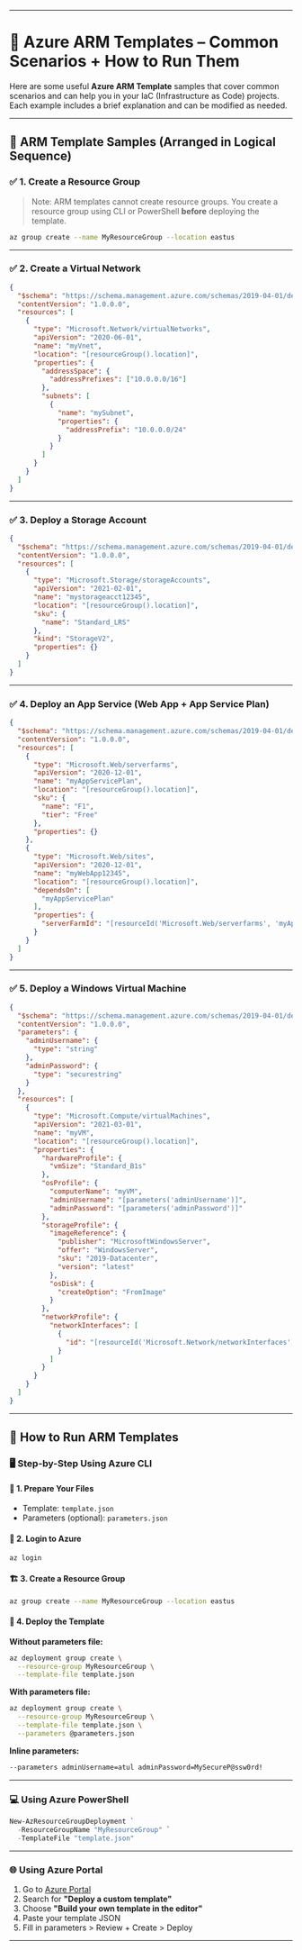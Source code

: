 
---

# 🔧 Azure ARM Templates – Common Scenarios + How to Run Them

Here are some useful **Azure ARM Template** samples that cover common scenarios and can help you in your IaC (Infrastructure as Code) projects. Each example includes a brief explanation and can be modified as needed.

---

## 🧩 ARM Template Samples (Arranged in Logical Sequence)

### ✅ 1. **Create a Resource Group**
> Note: ARM templates cannot create resource groups. You create a resource group using CLI or PowerShell **before** deploying the template.

```bash
az group create --name MyResourceGroup --location eastus
```

---

### ✅ 2. **Create a Virtual Network**
```json
{
  "$schema": "https://schema.management.azure.com/schemas/2019-04-01/deploymentTemplate.json#",
  "contentVersion": "1.0.0.0",
  "resources": [
    {
      "type": "Microsoft.Network/virtualNetworks",
      "apiVersion": "2020-06-01",
      "name": "myVnet",
      "location": "[resourceGroup().location]",
      "properties": {
        "addressSpace": {
          "addressPrefixes": ["10.0.0.0/16"]
        },
        "subnets": [
          {
            "name": "mySubnet",
            "properties": {
              "addressPrefix": "10.0.0.0/24"
            }
          }
        ]
      }
    }
  ]
}
```

---

### ✅ 3. **Deploy a Storage Account**
```json
{
  "$schema": "https://schema.management.azure.com/schemas/2019-04-01/deploymentTemplate.json#",
  "contentVersion": "1.0.0.0",
  "resources": [
    {
      "type": "Microsoft.Storage/storageAccounts",
      "apiVersion": "2021-02-01",
      "name": "mystorageacct12345",
      "location": "[resourceGroup().location]",
      "sku": {
        "name": "Standard_LRS"
      },
      "kind": "StorageV2",
      "properties": {}
    }
  ]
}
```

---

### ✅ 4. **Deploy an App Service (Web App + App Service Plan)**
```json
{
  "$schema": "https://schema.management.azure.com/schemas/2019-04-01/deploymentTemplate.json#",
  "contentVersion": "1.0.0.0",
  "resources": [
    {
      "type": "Microsoft.Web/serverfarms",
      "apiVersion": "2020-12-01",
      "name": "myAppServicePlan",
      "location": "[resourceGroup().location]",
      "sku": {
        "name": "F1",
        "tier": "Free"
      },
      "properties": {}
    },
    {
      "type": "Microsoft.Web/sites",
      "apiVersion": "2020-12-01",
      "name": "myWebApp12345",
      "location": "[resourceGroup().location]",
      "dependsOn": [
        "myAppServicePlan"
      ],
      "properties": {
        "serverFarmId": "[resourceId('Microsoft.Web/serverfarms', 'myAppServicePlan')]"
      }
    }
  ]
}
```

---

### ✅ 5. **Deploy a Windows Virtual Machine**
```json
{
  "$schema": "https://schema.management.azure.com/schemas/2019-04-01/deploymentTemplate.json#",
  "contentVersion": "1.0.0.0",
  "parameters": {
    "adminUsername": {
      "type": "string"
    },
    "adminPassword": {
      "type": "securestring"
    }
  },
  "resources": [
    {
      "type": "Microsoft.Compute/virtualMachines",
      "apiVersion": "2021-03-01",
      "name": "myVM",
      "location": "[resourceGroup().location]",
      "properties": {
        "hardwareProfile": {
          "vmSize": "Standard_B1s"
        },
        "osProfile": {
          "computerName": "myVM",
          "adminUsername": "[parameters('adminUsername')]",
          "adminPassword": "[parameters('adminPassword')]"
        },
        "storageProfile": {
          "imageReference": {
            "publisher": "MicrosoftWindowsServer",
            "offer": "WindowsServer",
            "sku": "2019-Datacenter",
            "version": "latest"
          },
          "osDisk": {
            "createOption": "FromImage"
          }
        },
        "networkProfile": {
          "networkInterfaces": [
            {
              "id": "[resourceId('Microsoft.Network/networkInterfaces', 'myNic')]"
            }
          ]
        }
      }
    }
  ]
}
```

---

## 🚀 How to Run ARM Templates

### 🖥️ Step-by-Step Using Azure CLI

#### 📁 1. Prepare Your Files
- Template: `template.json`
- Parameters (optional): `parameters.json`

#### 🔐 2. Login to Azure
```bash
az login
```

#### 🏗️ 3. Create a Resource Group
```bash
az group create --name MyResourceGroup --location eastus
```

#### 🚀 4. Deploy the Template
**Without parameters file:**
```bash
az deployment group create \
  --resource-group MyResourceGroup \
  --template-file template.json
```

**With parameters file:**
```bash
az deployment group create \
  --resource-group MyResourceGroup \
  --template-file template.json \
  --parameters @parameters.json
```

**Inline parameters:**
```bash
--parameters adminUsername=atul adminPassword=MySecureP@ssw0rd!
```

---

### 💻 Using Azure PowerShell
```powershell
New-AzResourceGroupDeployment `
  -ResourceGroupName "MyResourceGroup" `
  -TemplateFile "template.json"
```

---

### 🌐 Using Azure Portal
1. Go to [Azure Portal](https://portal.azure.com)
2. Search for **"Deploy a custom template"**
3. Choose **"Build your own template in the editor"**
4. Paste your template JSON
5. Fill in parameters > Review + Create > Deploy

---
